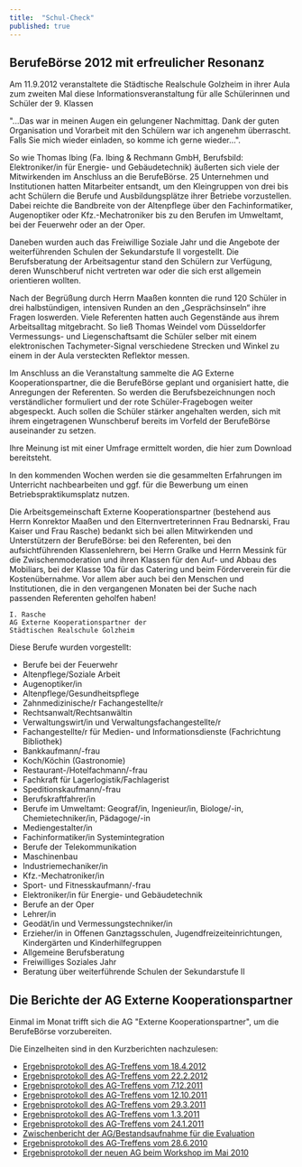 ```yaml
---
title:  "Schul-Check"
published: true
---
```


## BerufeBörse 2012 mit erfreulicher Resonanz

Am 11.9.2012 veranstaltete die Städtische Realschule Golzheim in ihrer Aula zum zweiten Mal diese Informationsveranstaltung für alle Schülerinnen und Schüler der 9. Klassen

"...Das war in meinen Augen ein gelungener Nachmittag. Dank der guten Organisation und Vorarbeit mit den Schülern war ich angenehm überrascht. Falls Sie mich wieder einladen, so komme ich gerne wieder…". 

So wie Thomas Ibing (Fa. Ibing & Rechmann GmbH, Berufsbild: Elektroniker/in für Energie- und Gebäudetechnik) äußerten sich viele der Mitwirkenden im Anschluss an die BerufeBörse. 25 Unternehmen und Institutionen hatten Mitarbeiter entsandt, um den Kleingruppen von drei bis acht Schülern die Berufe und Ausbildungsplätze ihrer Betriebe vorzustellen. Dabei reichte die Bandbreite von der Altenpflege über den Fachinformatiker, Augenoptiker oder Kfz.-Mechatroniker bis zu den Berufen im Umweltamt, bei der Feuerwehr oder an der Oper. 

Daneben wurden auch das Freiwillige Soziale Jahr und die Angebote der weiterführenden Schulen der Sekundarstufe II vorgestellt. Die Berufsberatung der Arbeitsagentur stand den Schülern zur Verfügung, deren Wunschberuf nicht vertreten war oder die sich erst allgemein orientieren wollten.

Nach der Begrüßung durch Herrn Maaßen konnten die rund 120 Schüler in drei halbstündigen, intensiven Runden an den „Gesprächsinseln“ ihre Fragen loswerden. Viele Referenten hatten auch Gegenstände aus ihrem Arbeitsalltag mitgebracht. So ließ Thomas Weindel vom Düsseldorfer Vermessungs- und Liegenschaftsamt die Schüler selber mit einem elektronischen Tachymeter-Signal verschiedene Strecken und Winkel zu einem in der Aula versteckten Reflektor messen.

Im Anschluss an die Veranstaltung sammelte die AG Externe Kooperationspartner, die die BerufeBörse geplant und organisiert hatte, die Anregungen der Referenten. So werden die Berufsbezeichnungen noch verständlicher formuliert und der rote Schüler-Fragebogen weiter abgespeckt. Auch sollen die Schüler stärker angehalten werden, sich mit ihrem eingetragenen Wunschberuf bereits im Vorfeld der BerufeBörse auseinander zu setzen. 

Ihre Meinung ist mit einer Umfrage ermittelt worden, die hier zum Download bereitsteht.

In den kommenden Wochen werden sie die gesammelten Erfahrungen im Unterricht nachbearbeiten und ggf. für die Bewerbung um einen Betriebspraktikumsplatz nutzen.

Die Arbeitsgemeinschaft Externe Kooperationspartner (bestehend aus Herrn Konrektor Maaßen und den Elternvertreterinnen Frau Bednarski, Frau Kaiser und Frau Rasche) bedankt sich bei allen Mitwirkenden und Unterstützern der BerufeBörse: bei den Referenten, bei den aufsichtführenden Klassenlehrern, bei Herrn Gralke und Herrn Messink für die Zwischenmoderation und ihren Klassen für den Auf- und Abbau des Mobiliars, bei der Klasse 10a für das Catering und beim Förderverein für die Kostenübernahme. Vor allem aber auch bei den Menschen und Institutionen, die in den vergangenen Monaten bei der Suche nach passenden Referenten geholfen haben!

	I. Rasche
	AG Externe Kooperationspartner der
	Städtischen Realschule Golzheim 

Diese Berufe wurden vorgestellt:

- Berufe bei der Feuerwehr
- Altenpflege/Soziale Arbeit
- Augenoptiker/in
- Altenpflege/Gesundheitspflege
- Zahnmedizinische/r Fachangestellte/r
- Rechtsanwalt/Rechtsanwältin
- Verwaltungswirt/in und Verwaltungsfachangestellte/r
- Fachangestellte/r für Medien- und Informationsdienste (Fachrichtung Bibliothek)
- Bankkaufmann/-frau
- Koch/Köchin (Gastronomie)
- Restaurant-/Hotelfachmann/-frau
- Fachkraft für Lagerlogistik/Fachlagerist
- Speditionskaufmann/-frau
- Berufskraftfahrer/in
- Berufe im Umweltamt: Geograf/in, Ingenieur/in, Biologe/-in, Chemietechniker/in, Pädagoge/-in
- Mediengestalter/in
- Fachinformatiker/in Systemintegration
- Berufe der Telekommunikation
- Maschinenbau
- Industriemechaniker/in
- Kfz.-Mechatroniker/in
- Sport- und Fitnesskaufmann/-frau
- Elektroniker/in für Energie- und Gebäudetechnik
- Berufe an der Oper
- Lehrer/in
- Geodät/in und Vermessungstechniker/in
- Erzieher/in in Offenen Ganztagsschulen, Jugendfreizeiteinrichtungen, Kindergärten und Kinderhilfegruppen
- Allgemeine Berufsberatung
- Freiwilliges Soziales Jahr
- Beratung über weiterführende Schulen der Sekundarstufe II	  

## Die Berichte der AG Externe Kooperationspartner

Einmal im Monat trifft sich die AG "Externe Kooperationspartner", um die BerufeBörse vorzubereiten. 

Die Einzelheiten sind in den Kurzberichten nachzulesen:

- [Ergebnisprotokoll des AG-Treffens vom 18.4.2012](materials/schulcheck/20120418-bericht-externe-kooperationspartner.pdf)
- [Ergebnisprotokoll des AG-Treffens vom 22.2.2012](materials/schulcheck/20120222-bericht-externe-kooperationspartner.pdf)
- [Ergebnisprotokoll des AG-Treffens vom 7.12.2011](materials/schulcheck/20111207-bericht-externe-kooperationspartner.pdf)
- [Ergebnisprotokoll des AG-Treffens vom 12.10.2011](materials/schulcheck/20111012-bericht-externe-kooperationspartner.pdf)
- [Ergebnisprotokoll des AG-Treffens vom 29.3.2011](materials/schulcheck/20110329-bericht-externe-kooperationspartner.pdf)
- [Ergebnisprotokoll des AG-Treffens vom 1.3.2011](materials/schulcheck/20110301-bericht-externe-kooperationspartner.pdf)
- [Ergebnisprotokoll des AG-Treffens vom 24.1.2011](materials/schulcheck/20110124-bericht-externe-kooperationspartner.pdf)
- [Zwischenbericht der AG/Bestandsaufnahme für die Evaluation](materials/schulcheck/zwischenbericht-der-ag-externe-kooperationspar.pdf)
- [Ergebnisprotokoll des AG-Treffens vom 28.6.2010](materials/schulcheck/20100628-bericht-externe-kooperationspartner.pdf)
- [Ergebnisprotokoll der neuen AG beim Workshop im Mai 2010](materials/schulcheck/bericht-der-arbeitsgruppe-4-vom-workshop.pdf)

<!--

# Schul-Check - wie alles begann

## Wir machen uns wieder auf den Weg!

Vor fünf Jahren - aufgestört durch den Amoklauf in Erfurt - hatten wir unsere Schule in einer gemeinsamen Anstrengung von Schülern, Lehrern und Eltern mit folgenden Fragen unter die Lupe genommen:

- Was ist eine gute Schule?
- Wie kommen Eltern, Lehrer und Schüler besser ins Gespräch?
- Wie kann eine Schule heute ihre Schüler für die Zukunft fit machen?
- Wie kann die Schule ihren Beitrag für eine Erziehung zur Nachhaltigkeit leisten?
- Wie erwerben Schüler die Kompetenzen, die sie dazu befähigen, sich in einer immer komplexeren Welt zurecht zu finden und diese im Sinne der Agenda 21 mitzugestalten?

Nun - in dem Jahr, in dem unsere Schule ihren 100. Geburtstag feiert - möchten wir untersuchen, was aus unseren Vorhaben und Hoffnungen geworden ist. Was hatte Bestand? Was hat sich nicht bewährt? Woran sollten wir weiter arbeiten - und was wollen wir für die Zukunft erreichen?

So wurde in der Schulkonferenz am 29.10.2009 beschlossen, sich wieder ein Stück weiter auf den Weg zu einer im Wortsinn "guten Schule" zu machen! 

Auf diesen Seiten möchten wir in Zukunft alle Interessierten und/oder Beteiligten informieren und an den Arbeitsfortschritten teilhaben lassen. Die Arbeitsgruppen werden sich selber organisieren, so dass sich auch für die Teilnehmer eine Chance zum Mitmachen bietet, die nur wenig Zeit haben! Auch ein späterer Einstieg oder Wechsel ist möglich - wer teilnehmen möchte, wendet sich einfach bei Frau Rasche unter Schulcheck2010@web.de und erfährt von ihr, wie der Stand der Dinge ist und an wen er sich wenden kann. Wir freuen uns über jede Anregung und jede Mitwirkung!

## Ideen-Schmiede erfolgreich gestartet

Herzlichen Dank an alle Schüler, Lehrer und Eltern, die bei diesem sonnigen Wetter gekommen waren, um zum Gelingen des "Workshop Schul-Check 2010" beizutragen! 

Immerhin 36 Teilnehmer kamen am 29.5. zusammen, um Ideen auszutauschen: Was kann und muss getan werden, um das Leben und Lernen an unserer Schule weiter zu verbessern? Es hätten gerne noch ein paar Besucher mehr sein dürfen, aber auch in dieser Konstellation wurden schon gute Ergebnisse erzielt! In alle Arbeitsgruppen können weitere Mitwirkende jederzeit einsteigen! Wer Interesse hat, kann Frau Rasche unter Schulcheck2010@web.de anmailen. 

Die vier Arbeitsgruppen "Fachunterricht/Individuelle Förderung", "Schulleben/Kommunikation in der Schulgemeinschaft", "Gebäude & Gelände" und "Externe Kooperationspartner" setzten zunächst thematische Schwerpunkte. Teilweise stimmten sie schon Termine ab, bereiteten die nächsten Treffen inhaltlich vor und formulierten Kooperationsbedarf mit AGs und Schulgremien.

## Interesse an diesen Themen?

Natürlich bleiben bei einem Workshop immer Themen und Ideen, die noch nicht aufgegriffen werden konnten: 

- Unterrichtsprojekte zu „Strom-/Wassersparen/Klima/Recycling“
- Projekte zum Thema „Gesunde Ernährung“
- Konzept des Umgangs mit Hausaufgaben an der Schule
- Projekte zur Sprache und Sprachkultur
- Theaterprojekte
- Projekte zum menschlichen Miteinander in der Schule
- Entwicklung eines „Wir-Gefühls“ an unserer Schule (T-Shirts u.ä.)
- Fächerübergreifende Bearbeitung des WIU-Startprojekts zur Einschulung „Wir malen uns Erde und Menschen aus“
- Stärkere Nutzung der Aquazoo-Kooperation
- Unterstützung der Togo-AG
- Gründung einer Schüler-Firma (z.B. mit fair gehandelten Produkten)
- Kooperation/Austausch mit einer englischen Schule Bei Interesse einfach eine Email an steinberg40474@web.de

Wer sich für eines der Themen stark machen will und es mit anderen Eltern, Schülern und Lehrern zusammen nach vorne bringen möchte, braucht nur Frau Rasche von der Steuergruppe eine Email an Schulcheck@web.de zu schicken. 

Sie wird sich darum kümmern - versprochen!

- AG "Fachunterricht/Individuelle Förderung
	- Schwerpunktthema: "Bildungsoase"
	- Ziele bzw. Schwerpunktsetzung der Arbeitsgruppe: Inhaltliche Konzeption eines ‚Lernzentrums’ in einem neu zu gestaltenden Raum (Bildungsoase) im Gebäude der Realschule Golzheim.
	- Zeitplan/Verantwortlichkeiten: Frau Jansen, Herr Messink und Herr Müller erstellen gemeinsam mit der Schulleitung eine ‚Machbarkeitsstudie’ und kontaktieren im Anschluss daran die entsprechenden Entscheidungsträger bei der Stadt. Eine mögliche Räumlichkeit für das o.g. Lernzentrum wäre der ehemalige ‚Kulissenkeller’.
- AG "Gebäude & Gelände"
	- Der Bolzplatz: Der Bolzplatz hinter der Sporthalle wurde in der Projektwoche (Oktober 2010) durch einige Schüler unter Anleitung von Herrn Müller wieder freigeschnitten, ein Gärtner hat für die Abfuhr gesorgt. Wie der Bereich wieder in einen langfristig bespielbaren Zustand versetzt werden kann, wird nun beraten.  Eine Dokumentation des Zustandes vor und nach den Arbeiten wird im Zusammenhang mit der Erstellung eines Image-Videos der Schule erfolgen. Inzwischen liegt ein Antrag auf Instandsetzung des Bolzplatzes unserer Schulleitung beim Schulverwaltungsamt, das den Antrag unterstützt, seine Realisierung hängt allerdings von der Haushaltslage des Jahres 2011 ab. 
	- Instandhaltung der Räume: Von Elternseite (Frau Steinberg) kam die Anregung, dass die Klassenpflegschaftsvorsitzenden mit den Eltern ihrer Klassen über Verbesserungs- und Verschönerungsmaßnahmen beraten könnten. Eine Jury könnte am Jahresende die ansprechendsten Ergebnisse prämieren... Der Vorschlag sei hiermit in die Runde geworfen!
- AG "Schulleben/Miteinander in der Schule"
	- Der Schulsanitätsdienst: Eine neue Lehrerin an unserer Schule, Frau Rödel, will und kann aufgrund ihrer fundierten Kenntnisse Schüler als Sanitäter ausbilden. Damit ergab sich eine ideale Verbindung zum Schul-Check-Vorhaben, den Schulsanitätsdienst wieder in Gang zu bringen. Eine erste Gelegenheit, das knappe Dutzend lernbegieriger Jung-Sanitäter vorzustellen, bot sich anlässlich des 100-jährigen Schuljubiläums. Ernsthafte Hilfestellungen waren dabei - zum Glück - nicht zu leisten, aber Besucher mit leichteren Beschwerden konnte bereits geholfen werden...! 
	- Die Streitschlichter: Es wurde beim Workshop im Mai 2010 festgestellt, dass es besser wäre, wenn die Streitschlichter sich bekannter machen würden. Es findet zwar eine Vorstellung in jeder Klasse statt, aber das scheint nicht auszureichen. Insbesondere die jüngeren Jahrgangsstufen seien zu wenig informiert, an wen man sich in Problemfällen wenden kann. Vorgeschlagen wurde, eine Umfrage an alle Schüler zu starten, um eine Rückmeldung zu bekommen, was als gut empfunden wird und was zu verbessern wäre.

-->
